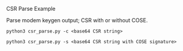 CSR Parse Example

Parse modem keygen output; CSR with or without COSE.

`python3 csr_parse.py -c <base64 CSR string>`

`python3 csr_parse.py -s <base64 CSR string with COSE signature>`

